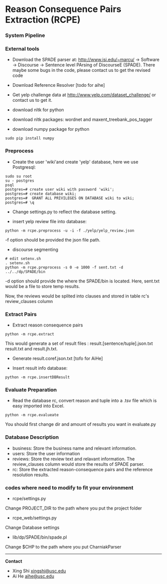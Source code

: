 Reason Consequence Pairs Extraction (RCPE)
==========================================

### System Pipeline



### External tools

* Download the SPADE parser at: http://www.isi.edu/~marcu/ -> Software -> Discourse -> Sentence level PArsing of DiscourseE (SPADE). There maybe some bugs in the code, please contact us to get the revised code

* Download Reference Resolver [todo for aihe]

* Get yelp challenge data at http://www.yelp.com/dataset_challenge/ or contact us to get it.
* download nltk for python
* download nltk packages: wordnet and maxent_treebank_pos_tagger
* download numpy package for python
```
sudo pip install numpy
```


### Preprocess

* Create the user 'wiki'and create 'yelp' database, here we use Postgresql:

```
sudo su root
su - postgres
psql
postgres=# create user wiki with password 'wiki';
postgres=# create database wiki;
postgres=#  GRANT ALL PRIVILEGES ON DATABASE wiki to wiki;
postgres=# \q
```

* Change settings.py to reflect the database setting.

* insert yelp review file into database:
```
python -m rcpe.preprocess -u -i -f ./yelp/yelp_review.json
```
-f option should be provided the json file path.

* discourse segmenting

```
# edit setenv.sh
. setenv.sh 
python -m rcpe.preprocess -s 0 -e 1000 -f sent.txt -d ../../dp/SPADE/bin
```
-d option should provide the where the SPADE/bin is located. Here, sent.txt would be a file to store temp results.

Now, the reviews would be splited into clauses and stored in table rc's review_clauses column

### Extract Pairs

* Extract reason consequence pairs

```
python -m rcpe.extract
```
This would generate a set of result files : result.[sentence/tuple].json.txt result.txt and result.jh.txt.

* Generate result.coref.json.txt [tofo for AiHe]

* Insert result info database:

```
python -m rcpe.insertDBResult
```

### Evaluate Preparation 

* Read the database rc, convert reason and tuple into a .tsv file which is easy imported into Excel.

```
python -m rcpe.evalueate 
```
You should first change dir and amount of results you want in evaluate.py

### Database Description

* business: Store the business name and relevant information.
* users: Store the user information
* reviews: Store the review text and relavant information. The review_clauses column would store the results of SPADE parser.
* rc: Store the extracted reason-consequence pairs and the reference resolution results.

### codes where need to modify to fit your environment

* rcpe/settings.py

Change PROJECT_DIR to the path where you put the project folder

* rcpe_web/settings.py

Change Database settings

* lib/dp/SPADE/bin/spade.pl

Change $CHP to the path where you put CharniakParser

---

**Contact**

- Xing Shi xingshi@usc.edu
- Ai He aihe@usc.edu
